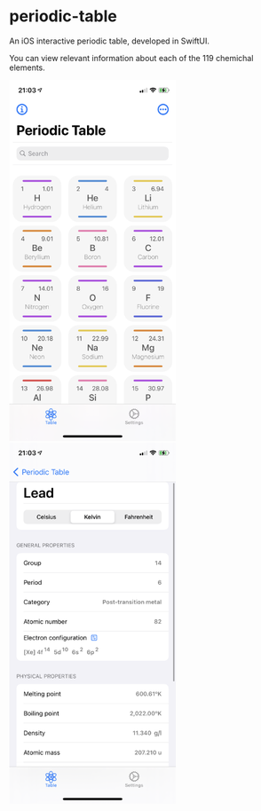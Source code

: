 # periodic-table
An iOS interactive periodic table, developed in SwiftUI.

You can view relevant information about each of the 119 chemichal elements.
<div>
  <img src="/documentation_images/MainList.PNG" width="300">
  <img src="/documentation_images/DetailView.PNG" width="300">
</div>

